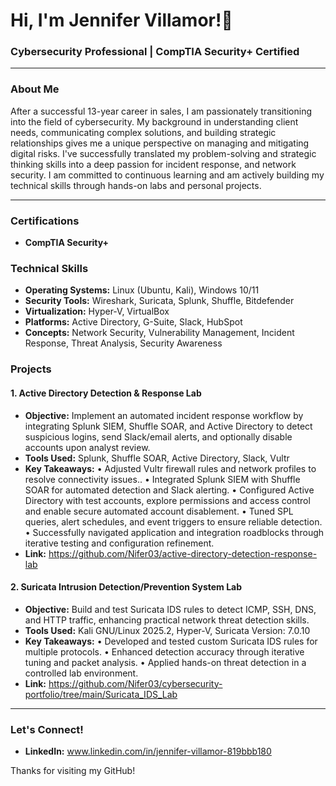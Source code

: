 # Hi, I'm Jennifer Villamor!👋

### Cybersecurity Professional | CompTIA Security+ Certified

---

### About Me

After a successful 13-year career in sales, I am passionately transitioning into the field of cybersecurity. My background in understanding client needs, communicating complex solutions, and building strategic relationships gives me a unique perspective on managing and mitigating digital risks. I've successfully translated my problem-solving and strategic thinking skills into a deep passion for incident response, and network security. I am committed to continuous learning and am actively building my technical skills through hands-on labs and personal projects.

---

### Certifications

- **CompTIA Security+**

### Technical Skills

- **Operating Systems:** Linux (Ubuntu, Kali), Windows 10/11
- **Security Tools:** Wireshark, Suricata, Splunk, Shuffle, Bitdefender
- **Virtualization:** Hyper-V, VirtualBox
- **Platforms:** Active Directory, G-Suite, Slack, HubSpot
- **Concepts:** Network Security, Vulnerability Management, Incident Response, Threat Analysis, Security Awareness

### Projects

#### 1. Active Directory Detection & Response Lab
* **Objective:** Implement an automated incident response workflow by integrating Splunk SIEM, Shuffle SOAR, and Active Directory to detect suspicious logins, send Slack/email alerts, and optionally disable accounts upon analyst review.
* **Tools Used:** Splunk, Shuffle SOAR, Active Directory, Slack, Vultr
* **Key Takeaways:**
• Adjusted Vultr firewall rules and network profiles to resolve connectivity issues..
• Integrated Splunk SIEM with Shuffle SOAR for automated detection and Slack alerting.
• Configured Active Directory with test accounts, explore permissions and access control and enable secure automated account disablement.
• Tuned SPL queries, alert schedules, and event triggers to ensure reliable detection.
• Successfully navigated application and integration roadblocks through iterative testing and configuration refinement.
* **Link:** https://github.com/Nifer03/active-directory-detection-response-lab

#### 2. Suricata Intrusion Detection/Prevention System Lab
* **Objective:** Build and test Suricata IDS rules to detect ICMP, SSH, DNS, and HTTP traffic, enhancing practical network threat detection skills.
* **Tools Used:** Kali GNU/Linux 2025.2, Hyper-V, Suricata Version: 7.0.10
* **Key Takeaways:**
• Developed and tested custom Suricata IDS rules for multiple protocols.
• Enhanced detection accuracy through iterative tuning and packet analysis.
• Applied hands-on threat detection in a controlled lab environment.
* **Link:** https://github.com/Nifer03/cybersecurity-portfolio/tree/main/Suricata_IDS_Lab

---

### Let's Connect!

- **LinkedIn:** www.linkedin.com/in/jennifer-villamor-819bbb180

Thanks for visiting my GitHub!
